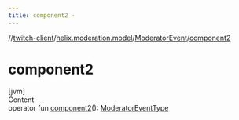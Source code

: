 ```yaml
---
title: component2 -
---
```

//[twitch-client](../../index.md)/[helix.moderation.model](../index.md)/[ModeratorEvent](index.md)/[component2](component2.md)



# component2  
[jvm]  
Content  
operator fun [component2](component2.md)(): [ModeratorEventType](../-moderator-event-type/index.md)  



